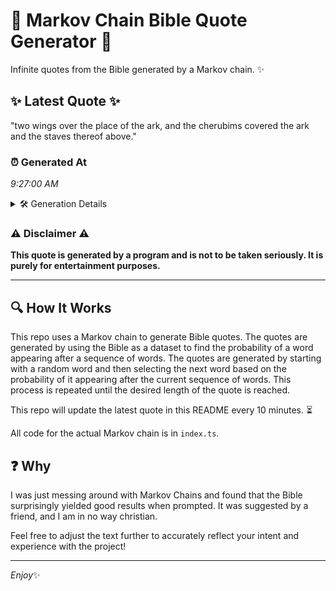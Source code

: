 # 📖 Markov Chain Bible Quote Generator 📖

Infinite quotes from the Bible generated by a Markov chain. ✨

## ✨ Latest Quote ✨
"two wings over the place of the ark, and the cherubims covered the ark and the staves thereof above."

### ⏰ Generated At
*9:27:00 AM*

<details>
    <summary>🛠️ Generation Details</summary>
    <p>
        <strong>🌱 Seed:</strong> two<br>
        <strong>🔄 Iterations:</strong> 18<br>
        <strong>📜 Context History:</strong><br>[ two ]: wings<br>[ two, wings ]: over<br>[ two, wings, over ]: the<br>[ two, wings, over, the ]: place<br>[ two, wings, over, the, place ]: of<br>[ two, wings, over, the, place, of ]: the<br>[ wings, over, the, place, of, the ]: ark,<br>[ over, the, place, of, the, ark, ]: and<br>[ the, place, of, the, ark,, and ]: the<br>[ place, of, the, ark,, and, the ]: cherubims<br>[ of, the, ark,, and, the, cherubims ]: covered<br>[ the, ark,, and, the, cherubims, covered ]: the<br>[ ark,, and, the, cherubims, covered, the ]: ark<br>[ and, the, cherubims, covered, the, ark ]: and<br>[ the, cherubims, covered, the, ark, and ]: the<br>[ cherubims, covered, the, ark, and, the ]: staves<br>[ covered, the, ark, and, the, staves ]: thereof<br>[ the, ark, and, the, staves, thereof ]: above.<br>
    </p>
</details>

### ⚠️ Disclaimer ⚠️
**This quote is generated by a program and is not to be taken seriously. It is purely for entertainment purposes.**

---

## 🔍 How It Works

This repo uses a Markov chain to generate Bible quotes. The quotes are generated by using the Bible as a dataset to find the probability of a word appearing after a sequence of words. The quotes are generated by starting with a random word and then selecting the next word based on the probability of it appearing after the current sequence of words. This process is repeated until the desired length of the quote is reached.

This repo will update the latest quote in this README every 10 minutes. ⏳

All code for the actual Markov chain is in `index.ts`.

## ❓ Why

I was just messing around with Markov Chains and found that the Bible surprisingly yielded good results when prompted. 
It was suggested by a friend, and I am in no way christian.

Feel free to adjust the text further to accurately reflect your intent and experience with the project!

---

*Enjoy*✨
